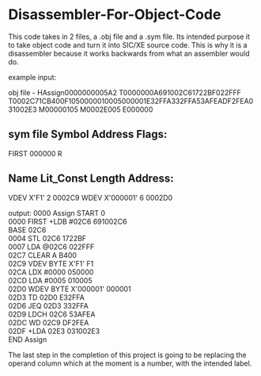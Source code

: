 # Disassembler-For-Object-Code

This code takes in 2 files, a .obj file and a .sym file. Its intended purpose it to take object code and turn it into SIC/XE source code. This is why it is a disassembler because it works backwards from what an assembler would do. 

example input:

obj file -
HAssign0000000005A2
T0000000A691002C61722BF022FFF
T0002C71CB400F1050000010005000001E32FFA332FFA53AFEADF2FEA031002E3
M00000105
M0002E005
E000000

sym file
Symbol  Address Flags:
----------------------
FIRST   000000  R

Name    Lit_Const  Length Address:
----------------------------------
VDEV    X'F1'      2      0002C9
WDEV    X'000001'  6      0002D0


output:
0000        Assign      START       0                      
0000        FIRST       +LDB        #02C6       691002C6   
                        BASE        02C6                   
0004                    STL         02C6        1722BF     
0007                    LDA         @02C6       022FFF     
02C7                    CLEAR       A           B400       
02C9        VDEV        BYTE        X'F1'       F1         
02CA                    LDX         #0000       050000     
02CD                    LDA         #0005       010005     
02D0        WDEV        BYTE        X'000001'   000001     
02D3                    TD          02D0        E32FFA     
02D6                    JEQ         02D3        332FFA     
02D9                    LDCH        02C6        53AFEA     
02DC                    WD          02C9        DF2FEA     
02DF                    +LDA        02E3        031002E3   
                        END         Assign                 

The last step in the completion of this project is going to be replacing the operand column which at the moment is a number, with the intended label. 
